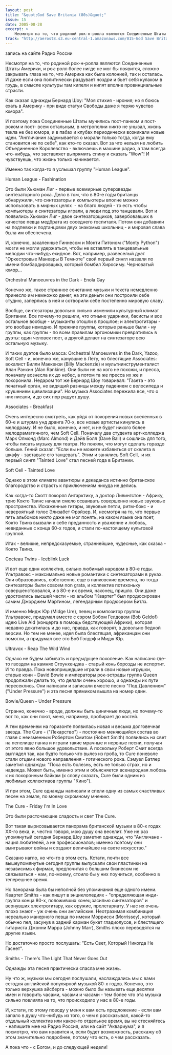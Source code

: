```yaml
---
layout: post
title: "&quot;God Save Britania (80s)&quot;"
issue: 15
date: 2005-08-28
excerpt: >
    Несмотря на то, что родиной рок-н-ролла являются Соединенные Штаты Америки, и рок-ролл более нигде не мог бы появится, сложно закрывать глаза на то, что Америка как была колонией, так и осталась. И даже если она политически раздувает ноздри и бьет себя кулаком в грудь, в смысле культуры там кипели и кипят вполне провинциальные страсти.
track: "http://aerost8.s3.eu-central-1.amazonaws.com/015-God Save Britania (80s).mp3"
---
```


запись на сайте Радио России

Несмотря на то, что родиной рок-н-ролла являются Соединенные Штаты Америки, и рок-ролл более нигде не мог бы появится, сложно закрывать глаза на то, что Америка как была колонией, так и осталась. И даже если она политически раздувает ноздри и бьет себя кулаком в грудь, в смысле культуры там кипели и кипят вполне провинциальные страсти.

Как сказал однажды Бернард Шоу: "Моя стихия - ирония; но я боюсь ехать в Америку - при виде статуи Свободы даже я теряю чувство юмора".

И поэтому пока Соединенные Штаты мучились пост-панком и пост-роком и пост- всем остальным, в метрополии никто не унывал, жизнь текла не без юмора, и в пабах и клубах периодически возникали новые идеи. "Англичанин задумывается о морали только тогда, когда ему становится не по себе", как кто-то сказал. Вот за что нельзя не любить Объединенное Королевство - включаешь в машине радио, а там всегда что-нибудь, что заставляет выпрямить спину и сказать "Wow"! И чувствуешь, что жизнь только начинается.

Именно так когда-то я услышал группу "Human League".

Human League - Fashination

Это были Хьюман Лиг - первые всемирные суперзвезды синтезаторного рока. Дело в том, что в 80-е годы британцы обнаружили, что синтезаторы и компьютеры вполне можно использовать в мирных целях  - на благо людей - то есть чтобы компьютеры и синтезаторы играли, а люди под это танцевали. Вот и появились Хьюман Лиг - двое синтезаторщиков, завербовавших в качестве певца медбрата из соседнего госпиталя. Потом они добавили на подпевки и подтанцовки двух знакомых школьниц - и мировая слава была им обеспечена.

И, конечно, закаленные Гиннесом и Монти Питоном ("Monty Python") мозги не могли удержаться, чтобы не вставлять в танцевальные мелодии что-нибудь ехидное. Вот, например, развеселый дуэт "Оркестровые Маневры В Темноте" свой первый сингл назвали по имени бомбардировщика, который бомбил Хиросиму. Черноватый юмор...

Orchestral Manoeuvres in the Dark - Enola Gay

Конечно же, такое странное сочетание музыки и текста немедленно принесло им немножко денег, на эти деньги они построили себе студию, заперлись в ней и сотворили себе постепенно мировую славу.

Вообще, синтезаторы довольно сильно изменили культурный климат Британии. Все почему-то решили, что отныне ударники, басисты и все остальное вообще - музыканты отошли в прошлое; и электрогитары - это вообще немодно. И прежние группы, которые раньше были - ну группы, как группы - по всем правилам эргономики превратились в дуэты: один человек поет, а другой делает на синтезаторе всю остальную музыку.

И таких дуэтов было масса: Orchestral Manoeuvres in the Dark, Yazoo, Soft Cell - и, конечно же, канувшие в Лету, но блестящие Associates: вокалист Билли Маккензи (Billy Mackenzie) и мультиинструменталист Алан Ранкин (Alan Rankine). Они были не на кого не похожи, и пресса, поначалу вознесла их до небес, а потом та же пресса их же и похоронила. Недаром тот же Бернард Шоу говаривал: "Газета - это печатный орган, не видящий разницы между падением с велосипеда и крушением цивилизации". Но музыка Associates пережила все, что о них писали, и до сих пор радует душу.

Associates - Breakfast

Очень интересно смотреть, как уйдя от покорения новых вселенных в 60-е и штурма унд дранга 70-х, все новые артисты кинулись в мелодраму. И не было, конечно, и нет, и не будет никого более мелодраматичного, чем Soft Cell. Поначалу два студента арт-колледжа Марк Олмонд (Marc Almond) и Дэйв Болл (Dave Ball) и сошлись для того, чтобы писать музыку для театра. Но поняли, что могут сделать гораздо больше. Гений сказал: "Если вы не можете избавиться от скелета в шкафу - заставьте его танцевать". Этим и занялись Soft Cell,  и их первый сингл "Tainted Love" стал песней года в Британии.

Soft Cell - Tainted Love

Однако в этом климате авантюры и декаданса истинно британское благородство и страсть к приключениям никуда не делись.

Как когда-то Скотт покорял Антарктику, а доктор Ливингстон - Африку, трио Кокто Твинс начали смело осваивать совершенно новые звуковые пространства. Искаженные гитары, звуковые петли, ритм-бокс - и невероятный голос Элизабет Фрэйзер. И, несмотря на то, что первые пять альбомов никто даже не мог понять, на каком языке она поет, Кокто Твинз вызвали к себе преданность и уважение и любовь, невиданные с конца 60-х годов, и стали по-настоящему культовой группой.

Итак - великие, непредсказуемые, страннейшие, чудесные, как сказка - Кокто Твинз.

Cocteau Twins - Iceblink Luck

И вот еще один коллектив, сильно любимый народом в 80-е годы. Ультравокс - максимально новые романтики с синтезаторами в руках. Они образовались, собственно, еще в панковские времена, но тогда синтезаторы были совсем non grata, и коллектив потихоньку совершенствовался, и в 80-е их время, наконец, пришло. Они даже удостоились высшей чести - их альбом "Квартет" был продюсирован самим Джорджем Мартином, легендарным продюсером Битлз.

И именно Мидж Юр (Midge Ure), певец и композитор группы Ультравокс, придумал вместе с сэром Бобом Гелдовом (Bob Geldof) идею Live Aid (концерта в помощь бедствующей Африки), которая недавно докатилась и до нас, правда, как говорят, в довольно бедной версии. Но тем не менее, идея была блестящая, африканцам они помогли, а придумал все это Боб Гэлдоф и Мидж Юр.

Ultravox - Reap The Wild Wind

Однако не будем забывать и предыдущее поколение. Как написано где-то гвоздем на камнях Стоунхенджа - старый конь борозды не испортит. И то правда. Пока новопришедшие играли в свои новые игрушки, старые кони - David Bowie и императоры рок-эстрады группа Queen продолжали делать то, что делали очень хорошо, и однажды их пути пересеклись. Они написали и записали вместе песню "Под Давлением" ("Under Pressure") и эта песня прямиком вышла на номер один.

Bowie/Queen - Under Pressure

Странно, конечно - вроде, должны быть циничные люди, но почему-то вот то, как они поют, меня, например, пробирает до костей.

А тем временем на горизонте появилась новая и весьма долговечная звезда. The Cure - ("Лекарство") - постоянно меняющийся состав во главе с неизменным Робертом Смитом (Robert Smith) появились на свет на пепелище панка и играли такие мрачные и нервные песни, получая от этого явно большое удовольствие. А поскольку Роберт Смит всегда выглядел так, как будто только что вылез из гроба, то Cure поневоле стали отцами нового направления - готического рока. Сэмуел Батлер заметил однажды: "Пока есть болезнь, есть не только страх, но и надежда. Может быть, именно этим и объясняется всенародная любовь к их похоронным байкам (к слову сказать, Cure были одним из любимых коллективов группы "Кино").

И при этом, Cure однажды написали и спели одну из самых счастливых песен на земле, по моему скромному мнению.

The Cure - Friday I'm In Love

Это были расточающие сладость и свет The Cure.

Вот такая вырисовывается панорама британской музыки в 80-х годах XX-го века, и, честно говоря, мою душу она веселит. Уже не раз упомянутый сегодня Бернард Шоу заметил однажды, что "Англичане - нация любителей, а не профессионалов; именно поэтому они выигрывают войны и создают величайшее на свете искусство."

Сказано нагло, но что-то в этом есть. Кстати, почти все вышеупомянутые сегодня группы выпускали свои пластинки на независимых фирмах, предпочитая с большим бизнесом не связываться - нам, по-моему, стоило бы у них поучиться, особенно в теперешнее время.

Но панорама была бы неполной без упоминания еще одного имени. Квартет Smiths - как пишут в энциклопедиях - "определяющая инди-группа конца 80-х, положивших конец засилью синтезаторов" и вернувших электрогитару, как оружие, пролетариату. У нас их очень плохо знают - уж очень они английские. Неотразимая комбинация нереально манерного певца по имени Моррисси (Morrissey), который обычно пел, засунув в задний карман букет гладиолусов, и блестящего гитариста Джонни Марра (Johnny Marr), Smiths плохо переводятся на другие языки.

Но достаточно просто послушать: "Есть Свет, Который Никогда Не Гаснет".

Smiths - There's The Light That Never Goes Out

Однажды эта песня практически спасла мне жизнь.

Ну что ж, музыки мы сегодня послушали, наслаждались мы с вами сегодня английской популярной музыкой 80-х годов. Конечно, это только верхушка айсберга - можно было бы называть еще десятки имен и говорить часами, часами и часами - тем более что эта музыка сильно повлияла на то, что происходило у нас в 80-е годы.

И, кстати, по этому поводу у меня к вам есть предложение - если вам запало в душу что-нибудь из того, о чем я рассказывал, какой-то отдельный коллектив или какое-то отдельное время, вы не стесняйтесь - напишите мне на Радио Россия, или на сайт "Аквариума", и я посмотрю, что вам нравится и, если будет возможность, расскажу об этом значительно подробнее, потому что есть, о чем рассказать.

А пока что - с Богом, и до следующей недели!
